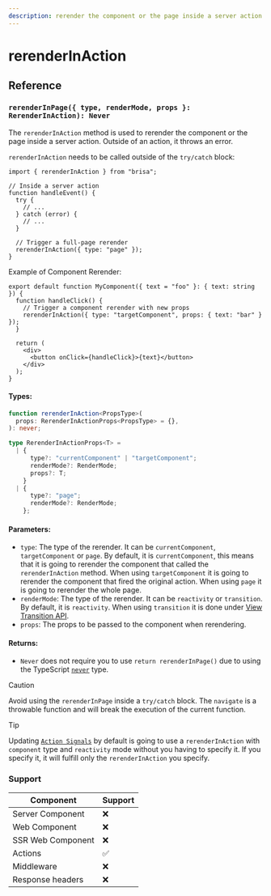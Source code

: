 ```yaml
---
description: rerender the component or the page inside a server action
---
```


# rerenderInAction

## Reference

### `rerenderInPage({ type, renderMode, props }: RerenderInAction): Never`

The `rerenderInAction` method is used to rerender the component or the page
inside a server action. Outside of an action, it throws an error.

`rerenderInAction` needs to be called outside of the `try/catch` block:

```tsx
import { rerenderInAction } from "brisa";

// Inside a server action
function handleEvent() {
  try {
    // ...
  } catch (error) {
    // ...
  }

  // Trigger a full-page rerender
  rerenderInAction({ type: "page" });
}
```

Example of Component Rerender:

```tsx
export default function MyComponent({ text = "foo" }: { text: string }) {
  function handleClick() {
    // Trigger a component rerender with new props
    rerenderInAction({ type: "targetComponent", props: { text: "bar" } });
  }

  return (
    <div>
      <button onClick={handleClick}>{text}</button>
    </div>
  );
}
```

#### Types:

```ts
function rerenderInAction<PropsType>(
  props: RerenderInActionProps<PropsType> = {},
): never;

type RerenderInActionProps<T> =
  | {
      type?: "currentComponent" | "targetComponent";
      renderMode?: RenderMode;
      props?: T;
    }
  | {
      type?: "page";
      renderMode?: RenderMode;
    };
```

#### Parameters:

- `type`: The type of the rerender. It can be `currentComponent`, `targetComponent` or `page`. By default, it is `currentComponent`, this means that it is going to rerender the component that called the `rerenderInAction` method. When using `targetComponent` it is going to rerender the component that fired the original action. When using `page` it is going to rerender the whole page.
- `renderMode`: The type of the rerender. It can be `reactivity` or `transition`. By default, it is `reactivity`. When using `transition` it is done under [View Transition API](https://developer.mozilla.org/en-US/docs/Web/API/View_Transitions_API).
- `props`: The props to be passed to the component when rerendering.

#### Returns:

- `Never` does not require you to use `return rerenderInPage()` due to using the TypeScript [`never`](https://www.typescriptlang.org/docs/handbook/2/functions.html#never) type.

> [!CAUTION]
>
> Avoid using the `rerenderInPage` inside a `try/catch` block. The `navigate` is a throwable function and will break the execution of the current function.

> [!TIP]
>
> Updating [`Action Signals`](/building-your-application/data-fetching/server-actions#action-signals) by default is going to use a `rerenderInAction` with `component` type and `reactivity` mode without you having to specify it. If you specify it, it will fulfill only the `rerenderInAction` you specify.

### Support

| Component         | Support |
| ----------------- | ------- |
| Server Component  | ❌      |
| Web Component     | ❌      |
| SSR Web Component | ❌      |
| Actions           | ✅      |
| Middleware        | ❌      |
| Response headers  | ❌      |
